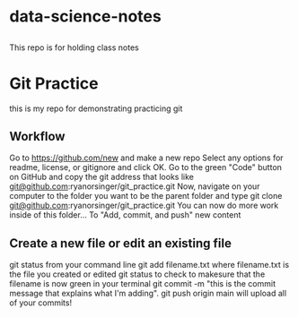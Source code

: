 # data-science-notes

##
This repo is for holding class notes
##

# Git Practice
this is my repo for demonstrating practicing git
## Workflow
Go to https://github.com/new and make a new repo
Select any options for readme, license, or gitignore and click OK.
Go to the green "Code" button on GitHub and copy the git address that looks like git@github.com:ryanorsinger/git_practice.git
Now, navigate on your computer to the folder you want to be the parent folder and type git clone git@github.com:ryanorsinger/git_practice.git
You can now do more work inside of this folder...
To "Add, commit, and push" new content
## Create a new file or edit an existing file
git status from your command line
git add filename.txt where filename.txt is the file you created or edited
git status to check to makesure that the filename is now green in your terminal
git commit -m "this is the commit message that explains what I'm adding".
git push origin main will upload all of your commits!